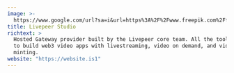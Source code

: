 ```yaml
---
image: >-
  https://www.google.com/url?sa=i&url=https%3A%2F%2Fwww.freepik.com%2Ffree-photos-vectors%2Fnft-background&psig=AOvVaw3aimv-UG5-zeaLIp2kaIsH&ust=1664641719324000&source=images&cd=vfe&ved=0CAsQjRxqFwoTCOCYp-T3vPoCFQAAAAAdAAAAABAE
title: Livepeer Studio
richtext: >
  Hosted Gateway provider built by the Livepeer core team. All the tools needed
  to build web3 video apps with livestreaming, video on demand, and video NFT
  minting.
website: "https://website.is1"
---
```


